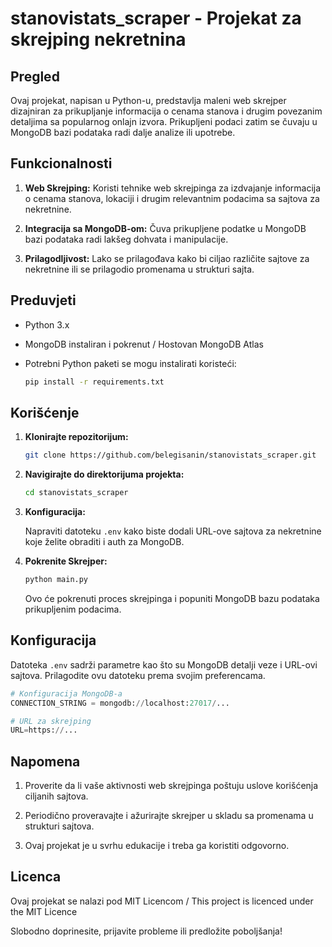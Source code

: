 # stanovistats_scraper - Projekat za skrejping nekretnina

## Pregled

Ovaj projekat, napisan u Python-u, predstavlja maleni web skrejper dizajniran za prikupljanje informacija o cenama stanova i drugim povezanim detaljima sa popularnog onlajn izvora. Prikupljeni podaci zatim se čuvaju u MongoDB bazi podataka radi dalje analize ili upotrebe.

## Funkcionalnosti

1. **Web Skrejping:** Koristi tehnike web skrejpinga za izdvajanje informacija o cenama stanova, lokaciji i drugim relevantnim podacima sa sajtova za nekretnine.

2. **Integracija sa MongoDB-om:** Čuva prikupljene podatke u MongoDB bazi podataka radi lakšeg dohvata i manipulacije.

3. **Prilagodljivost:** Lako se prilagođava kako bi ciljao različite sajtove za nekretnine ili se prilagodio promenama u strukturi sajta.

## Preduvjeti

- Python 3.x
- MongoDB instaliran i pokrenut / Hostovan MongoDB Atlas
- Potrebni Python paketi se mogu instalirati koristeći:

    ```bash
    pip install -r requirements.txt
    ```

## Korišćenje

1. **Klonirajte repozitorijum:**

    ```bash
    git clone https://github.com/belegisanin/stanovistats_scraper.git
    ```

2. **Navigirajte do direktorijuma projekta:**

    ```bash
    cd stanovistats_scraper
    ```

3. **Konfiguracija:**

    Napraviti datoteku `.env` kako biste dodali URL-ove sajtova za nekretnine koje želite obraditi i auth za MongoDB.

4. **Pokrenite Skrejper:**

    ```bash
    python main.py
    ```

    Ovo će pokrenuti proces skrejpinga i popuniti MongoDB bazu podataka prikupljenim podacima.

## Konfiguracija

Datoteka `.env` sadrži parametre kao što su MongoDB detalji veze i URL-ovi sajtova. Prilagodite ovu datoteku prema svojim preferencama.

```python
# Konfiguracija MongoDB-a
CONNECTION_STRING = mongodb://localhost:27017/...

# URL za skrejping
URL=https://...
```

## Napomena

1. Proverite da li vaše aktivnosti web skrejpinga poštuju uslove korišćenja ciljanih sajtova.

2. Periodično proveravajte i ažurirajte skrejper u skladu sa promenama u strukturi sajtova.

3. Ovaj projekat je u svrhu edukacije i treba ga koristiti odgovorno.

## Licenca

Ovaj projekat se nalazi pod MIT Licencom / This project is licenced under the MIT Licence

Slobodno doprinesite, prijavite probleme ili predložite poboljšanja!
